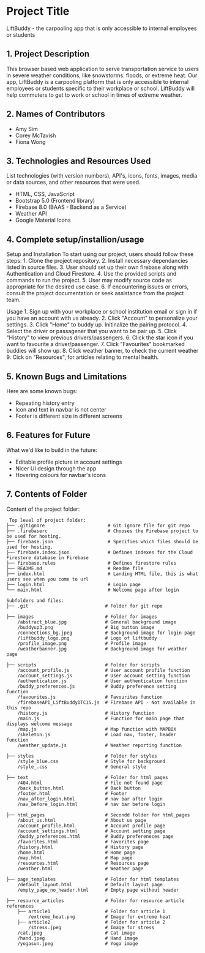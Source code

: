 # Project Title

LiftBuddy - the carpooling app that is only accessible to internal employees or students

## 1. Project Description

This browser based web application to serve transportation service to users in severe weather conditions, like snowstorms. floods, or extreme heat. Our app, LiftBuddy is a carpooling platform that is only accessible to internal employees or students specific to their workplace or school. LiftBuddy will help commuters to get to work or school in times of extreme weather.

## 2. Names of Contributors

* Amy Sim
* Corey McTavish
* Fiona Wong

## 3. Technologies and Resources Used

List technologies (with version numbers), API's, icons, fonts, images, media or data sources, and other resources that were used.

- HTML, CSS, JavaScript
- Bootstrap 5.0 (Frontend library)
- Firebase 8.0 (BAAS - Backend as a Service)
- Weather API 
- Google Material Icons 

## 4. Complete setup/installion/usage

Setup and Installation
To start using our project, users should follow these steps: 
    1. Clone the project repository.
    2. Install necessary dependancies listed in source files. 
    3. User should set up their own firebase along with Authentication and Cloud Firestore.
    4. Use the provided scripts and commands to run the project.
    5. User may modify source code as appropriate for the desired use case. 
    6. If encountering issues or errors, consult the project documentation or seek assistance from the project team.  

Usage
    1. Sign up with your workplace or school institution email or sign in if you have an account with us already.
    2. Click "Account" to personalize your settings.
    3. Click "Home" to buddy up. Initinalize the pairing protocol.
    4. Select the driver or passagener that you want to be pair up.
    5. Click "History" to view previous drivers/passengers.
    6. Click the star icon if you want to favourite a driver/passenger.
    7. Click "Favourites" bookmarked buddies will show up.
    8. Click weather banner, to check the current weather
    9. Cick on "Resources", for articles relating to mental health. 


## 5. Known Bugs and Limitations

Here are some known bugs:

- Repeating history entry
- Icon and text in navbar is not center 
- Footer is different size in different screens

## 6. Features for Future

What we'd like to build in the future:

- Editable profile picture in account settings 
- Nicer UI design through the app
- Hovering colours for navbar's icons

## 7. Contents of Folder

Content of the project folder:

```
 Top level of project folder:
├── .gitignore                       # Git ignore file for git repo
├── .firebaserc                      # Chooses the Firebase project to be used for hosting.
├── firebase.json                    # Specifies which files should be used for hosting.  
├── firebase.index.json              # Defines indexes for the Cloud Firestore database in Firebase
├── firebase.rules                   # Defines firestore rules           
├── README.md                        # Readme file
├── index.html                       # Landing HTML file, this is what users see when you come to url
├── login.html                       # Login page
└── main.html                        # Welcome page after login

Subfolders and files:
├── .git                            # Folder for git repo

├── images                          # Folder for images
    /abstract_blue.jpg              # General background image    
    /buddyup3.png                   # Big button image
    /connections_bg.jpeg            # Background image for login page
    /liftbuddy_logo.png             # Logo of liftbuddy
    /profile_image.png              # Profile image
    /weatherbanner.jpg              # Background image for weather page

├── scripts                         # Folder for scripts
    /account_profile.js             # User account profile function
    /account_settings.js            # User account setting function 
    /authentication.js              # User authentication function
    /buddy_preferences.js           # Buddy preference setting function
    /favourites.js                  # Favourites function 
    /firebaseAPI_LiftBuddyDTC15.js  # Firebase API - Not available in this repo
    /history.js                     # History function 
    /main.js                        # Function for main page that displays welcome message
    /map.js                         # Map function with MAPBOX
    /skeleton.js                    # Load nav, footer, header function
    /weather_update.js              # Weather reporting function

├── styles                          # Folder for styles
    /style_blue.css                 # Style for background
    /style_.css                     # General style

├── text                            # Folder for html_pages
    /404.html                       # File not found page 
    /back_button.html               # Back button
    /footer.html                    # Footer
    /nav_after_login.html           # nav bar after login
    /nav_before_login.html          # nav bar before login

├── html_pages                      # Secondd folder for html_pages
    /about_us.html                  # About us page                  
    /account_profile.html           # Account profile page
    /account_settings.html          # Account setting page
    /buddy_preferences.html         # Buddy prefereneces page
    /favorites.html                 # Favorites page
    /history.html                   # History page
    /home.html                      # Home page
    /map.html                       # Map page
    /resources.html                 # Resources page
    /weather.html                   # Weather page

├── page_templates                  # Folder for html templates
    /default_layout.html            # Default layout page
    /empty_page_no_header.html      # Empty page without header

├── resource_articles               # Folder for resource article references
    ├── article1                    # Folder for article 1
        /extreme_heat.png           # Image for extreme heat
    ├── article2                    # Folder for article 2
        /stress.jpeg                # Image for stress
    /cat.jpeg                       # Cat image
    /hand.jpeg                      # Hand image
    /yogasun.jpeg                   # Yoga image

```
